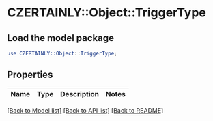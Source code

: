 # CZERTAINLY::Object::TriggerType

## Load the model package
```perl
use CZERTAINLY::Object::TriggerType;
```

## Properties
Name | Type | Description | Notes
------------ | ------------- | ------------- | -------------

[[Back to Model list]](../README.md#documentation-for-models) [[Back to API list]](../README.md#documentation-for-api-endpoints) [[Back to README]](../README.md)


